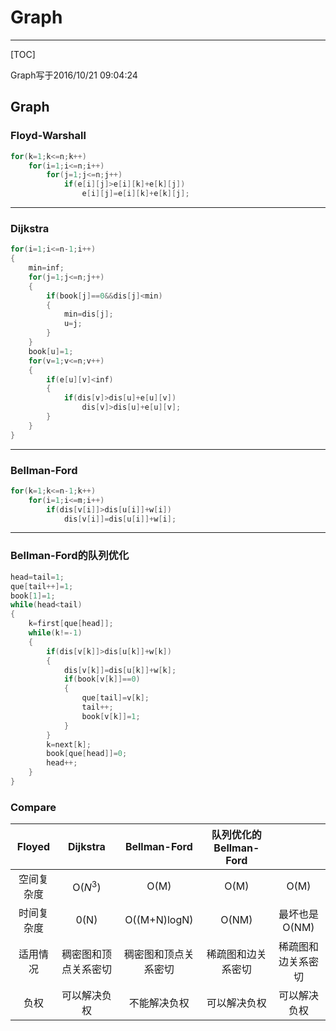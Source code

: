 # Graph 

----------

[TOC]

Graph写于2016/10/21 09:04:24 

## Graph

### Floyd-Warshall

```C++
for(k=1;k<=n;k++)
	for(i=1;i<=n;i++)
		for(j=1;j<=n;j++)
			if(e[i][j]>e[i][k]+e[k][j])
				e[i][j]=e[i][k]+e[k][j];
```
----------
### Dijkstra

```C++
for(i=1;i<=n-1;i++)
{
	min=inf;
	for(j=1;j<=n;j++)
	{
		if(book[j]==0&&dis[j]<min)
		{
			min=dis[j];
			u=j;
		}
	}
	book[u]=1;
	for(v=1;v<=n;v++)
	{
		if(e[u][v]<inf)
		{
			if(dis[v]>dis[u]+e[u][v])
				dis[v]>dis[u]+e[u][v];
		}
	}	
}
```
----------
### Bellman-Ford


```C++
for(k=1;k<=n-1;k++)
	for(i=1;i<=m;i++)
		if(dis[v[i]]>dis[u[i]]+w[i])
			dis[v[i]]=dis[u[i]]+w[i];
```
----------
### Bellman-Ford的队列优化

```C++
head=tail=1;
que[tail++]=1;
book[1]=1;
while(head<tail)
{
	k=first[que[head]];
	while(k!=-1)
	{
		if(dis[v[k]]>dis[u[k]]+w[k])
		{
			dis[v[k]]=dis[u[k]]+w[k];
			if(book[v[k]]==0)
			{
				que[tail]=v[k];
				tail++;
				book[v[k]]=1;
			}
		}
		k=next[k];
		book[que[head]]=0;
		head++;
	}
}
```
### Compare
| Floyed |  Dijkstra  | Bellman-Ford | 队列优化的Bellman-Ford |           |
|:------:|:----------:|:------------:|:-----------------:|:---------:|
|  空间复杂度 |  O($N^3$)  |     O(M)     |        O(M)       |    O(M)   |
|  时间复杂度 |    0(N)    | O((M+N)logN) |       O(NM)       | 最坏也是O(NM) |
|  适用情况  | 稠密图和顶点关系密切 |  稠密图和顶点关系密切  |     稀疏图和边关系密切     | 稀疏图和边关系密切 |
|   负权   |   可以解决负权   |    不能解决负权    |       可以解决负权      |   可以解决负权  |
